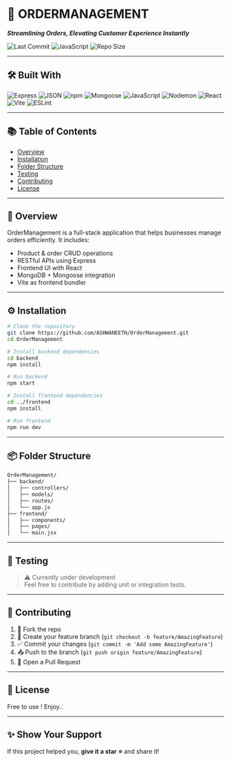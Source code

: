 
# 🚀 ORDERMANAGEMENT

_**Streamlining Orders, Elevating Customer Experience Instantly**_

![Last Commit](https://img.shields.io/github/last-commit/ASHWANEETH/OrderManagement?style=for-the-badge)
![JavaScript](https://img.shields.io/badge/language-JavaScript-yellow?style=for-the-badge)
![Repo Size](https://img.shields.io/github/repo-size/ASHWANEETH/OrderManagement?style=for-the-badge)

---

## 🛠 Built With

![Express](https://img.shields.io/badge/-Express-black?style=for-the-badge&logo=express&logoColor=white)
![JSON](https://img.shields.io/badge/-JSON-292929?style=for-the-badge&logo=json&logoColor=white)
![npm](https://img.shields.io/badge/-npm-CB3837?style=for-the-badge&logo=npm)
![Mongoose](https://img.shields.io/badge/-Mongoose-880000?style=for-the-badge&logo=mongoose)
![JavaScript](https://img.shields.io/badge/-JavaScript-F7DF1E?style=for-the-badge&logo=javascript&logoColor=black)
![Nodemon](https://img.shields.io/badge/-Nodemon-76D04B?style=for-the-badge&logo=nodemon)
![React](https://img.shields.io/badge/-React-61DAFB?style=for-the-badge&logo=react&logoColor=black)
![Vite](https://img.shields.io/badge/-Vite-646CFF?style=for-the-badge&logo=vite&logoColor=white)
![ESLint](https://img.shields.io/badge/-ESLint-4B32C3?style=for-the-badge&logo=eslint)

---

## 📚 Table of Contents

- [Overview](#-overview)
- [Installation](#️-installation)
- [Folder Structure](#-folder-structure)
- [Testing](#-testing)
- [Contributing](#-contributing)
- [License](#-license)

---

## 🚀 Overview

OrderManagement is a full-stack application that helps businesses manage orders efficiently. It includes:

- Product & order CRUD operations  
- RESTful APIs using Express  
- Frontend UI with React  
- MongoDB + Mongoose integration  
- Vite as frontend bundler  

---

## ⚙️ Installation

```bash
# Clone the repository
git clone https://github.com/ASHWANEETH/OrderManagement.git
cd OrderManagement

# Install backend dependencies
cd backend
npm install

# Run backend
npm start

# Install frontend dependencies
cd ../frontend
npm install

# Run frontend
npm run dev
```

---

## 📦 Folder Structure

```txt
OrderManagement/
├── backend/
│   ├── controllers/
│   ├── models/
│   ├── routes/
│   └── app.js
├── frontend/
│   ├── components/
│   ├── pages/
│   └── main.jsx
```

---

## 🧪 Testing

> ⚠️ Currently under development  
Feel free to contribute by adding unit or integration tests.

---

## 🤝 Contributing

1. 🍴 Fork the repo  
2. 🚀 Create your feature branch (`git checkout -b feature/AmazingFeature`)  
3. ✅ Commit your changes (`git commit -m 'Add some AmazingFeature'`)  
4. 📤 Push to the branch (`git push origin feature/AmazingFeature`)  
5. 📨 Open a Pull Request  

---

## 📝 License

Free to use ! Enjoy..

---

## ✨ Show Your Support

If this project helped you, **give it a star ⭐** and share it!
